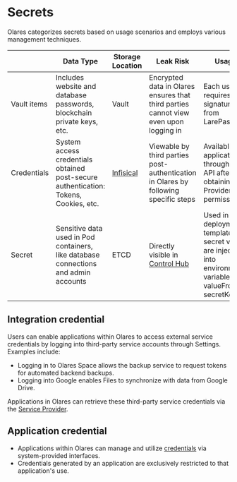 # Secrets

Olares categorizes secrets based on usage scenarios and employs various management techniques.

|             | Data Type                                                                            | Storage Location                    | Leak Risk                                                                            | Usage                                                                                                                  |
|-------------|--------------------------------------------------------------------------------------|-------------------------------------|--------------------------------------------------------------------------------------|------------------------------------------------------------------------------------------------------------------------|
| Vault items | Includes website and database passwords, blockchain private keys, etc.               | Vault                               | Encrypted data in Olares ensures that third parties cannot view even upon logging in | Each use requires a signature from LarePass                                                                            |
| Credentials | System access credentials obtained post-secure authentication: Tokens, Cookies, etc. | [Infisical](https://infisical.com/) | Viewable by third parties post-authentication in Olares by following specific steps  | Available to applications through an API after obtaining Provider permissions                                          |
| Secret      | Sensitive data used in Pod containers, like database connections and admin accounts  | ETCD                                | Directly visible in [Control Hub](../tasks/navigate-control-hub#secrets)             | Used in Helm deployment templates; secret values are injected into environment variables via valueFrom -> secretKeyRef |

## Integration credential 

Users can enable applications within Olares to access external service credentials by logging into third-party service accounts through Settings. Examples include:

- Logging in to Olares Space allows the backup service to request tokens for automated backend backups.
- Logging into Google enables Files to synchronize with data from Google Drive.

Applications in Olares can retrieve these third-party service credentials via the [Service Provider](../../developer/develop/advanced/provider.md).

## Application credential

- Applications within Olares can manage and utilize [credentials](../../developer/develop/advanced/secret.md) via system-provided interfaces.
- Credentials generated by an application are exclusively restricted to that application's use.